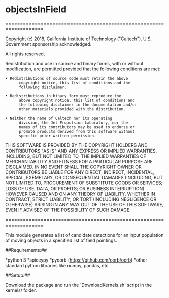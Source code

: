 # objectsInField

===================================================================

Copyright (c) 2018, California Institute of Technology ("Caltech").
U.S. Government sponsorship acknowledged.

All rights reserved.

Redistribution and use in source and binary forms, with or without
modification, are permitted provided that the following conditions are
met:

	• Redistributions of source code must retain the above
          copyright notice, this list of conditions and the
          following disclaimer.

	• Redistributions in binary form must reproduce the
          above copyright notice, this list of conditions and
          the following disclaimer in the documentation and/or
          other materials provided with the distribution.

	• Neither the name of Caltech nor its operating
          division, the Jet Propulsion Laboratory, nor the
          names of its contributors may be used to endorse or
          promote products derived from this software without
          specific prior written permission.

THIS SOFTWARE IS PROVIDED BY THE COPYRIGHT HOLDERS AND CONTRIBUTORS
"AS IS" AND ANY EXPRESS OR IMPLIED WARRANTIES, INCLUDING, BUT NOT
LIMITED TO, THE IMPLIED WARRANTIES OF MERCHANTABILITY AND FITNESS FOR
A PARTICULAR PURPOSE ARE DISCLAIMED. IN NO EVENT SHALL THE COPYRIGHT
OWNER OR CONTRIBUTORS BE LIABLE FOR ANY DIRECT, INDIRECT, INCIDENTAL,
SPECIAL, EXEMPLARY, OR CONSEQUENTIAL DAMAGES (INCLUDING, BUT NOT
LIMITED TO, PROCUREMENT OF SUBSTITUTE GOODS OR SERVICES; LOSS OF USE,
DATA, OR PROFITS; OR BUSINESS INTERRUPTION) HOWEVER CAUSED AND ON ANY
THEORY OF LIABILITY, WHETHER IN CONTRACT, STRICT LIABILITY, OR TORT
(INCLUDING NEGLIGENCE OR OTHERWISE) ARISING IN ANY WAY OUT OF THE USE
OF THIS SOFTWARE, EVEN IF ADVISED OF THE POSSIBILITY OF SUCH DAMAGE.

===================================================================


This module generates a list of candidate detections for an input
population of moving objects in a specified list of field pointings.

##Requirements:##

*python 3
*spiceypy
*pyoorb (https://github.com/oorb/oorb)
*other standard python libraries like numpy, pandas, etc.

##Setup:##

Download the package and run the `DownloadKernels.sh' script
in the kernels/ folder.
